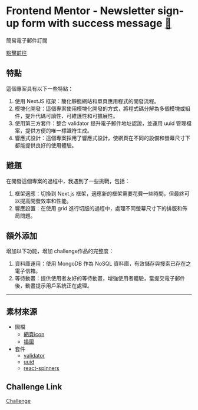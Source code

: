 # Frontend Mentor - Newsletter sign-up form with success message [🔗](https://newsletter-sign-up-github-io.vercel.app/)
簡易電子郵件訂閱

[點擊前往](https://newsletter-sign-up-github-io.vercel.app/)

## 特點
這個專案具有以下一些特點：
1. 使用 NextJS 框架：簡化靜態網站和單頁應用程式的開發流程。
2. 模塊化開發：這個專案使用模塊化開發的方式，將程式碼分解為多個模塊或組件，提升代碼可讀性、可維護性和可擴展性。
3. 使用第三方套件：整合 validator 提升電子郵件地址認證，並運用 uuid 管理檔案，提供方便的唯一標識符生成。
4. 響應式設計：這個專案採用了響應式設計，使網頁在不同的設備和螢幕尺寸下都能提供良好的使用體驗。

## 難題
在開發這個專案的過程中，我遇到了一些挑戰，包括：
1. 框架適應：切換到 Next.js 框架，適應新的框架需要花費一些時間，但最終可以提高開發效率和性能。
2. 響應設置：在使用 grid 進行切版的過程中，處理不同螢幕尺寸下的排版和佈局問題。

## 額外添加
增加以下功能，增加 challenge作品的完整度：
1. 資料庫運用：使用 MongoDB 作為 NoSQL 資料庫，有效儲存與搜索已存在之電子信箱。
2. 等待動畫：提供使用者友好的等待動畫，增強使用者體驗，當提交電子郵件後，動畫提示用戶系統正在處理。
   
---

## 素材來源
- 圖檔
  - [網頁icon](https://www.flaticon.com/free-icon/mail_6690284?term=newsletter&page=1&position=77&origin=tag&related_id=6690284)
  - [插圖](https://www.frontendmentor.io/challenges/newsletter-signup-form-with-success-message-3FC1AZbNrv)
- 套件
  - [validator](https://www.npmjs.com/package/validator)
  - [uuid](https://www.npmjs.com/package/uuid)
  - [react-spinners](https://www.npmjs.com/package/react-spinners)

## Challenge Link
[Challenge](https://www.frontendmentor.io/challenges/newsletter-signup-form-with-success-message-3FC1AZbNrv)
